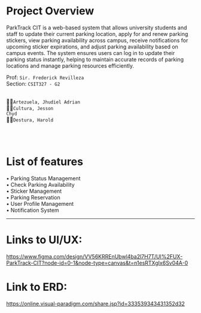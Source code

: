 # Project Overview
ParkTrack CIT is a web-based system that allows university students and staff to update their current parking location, apply for and renew parking stickers, view parking availability across campus, receive notifications for upcoming sticker expirations, and adjust parking availability based on campus events. The system ensures users can log in to update their parking status instantly, helping to maintain accurate records of parking locations and manage parking resources efficiently.

Prof: <code>Sir. Frederick Revilleza</code> <br>
Section: <code>CSIT327 - G2</code> <br> <br>

👨‍💼<code>Artezuela, Jhudiel Adrian</code><br>
👨‍💼<code>Cultura, Jesson Chyd</code><br>
👨‍💼<code>Destura, Harold</code>

<br> <br>



# List of features

• Parking Status Management <br>
• Check Parking Availability <br>
• Sticker Management <br>
• Parking Reservation <br>
• User Profile Management <br>
• Notification System 


---

# Links to UI/UX:
https://www.figma.com/design/VV56KRREnUbwl4ba2l7H7T/UI%2FUX-ParkTrack-CIT?node-id=0-1&node-type=canvas&t=n1esRTXgIx6Sv04A-0

# Link to ERD:
https://online.visual-paradigm.com/share.jsp?id=333539343431352d32



